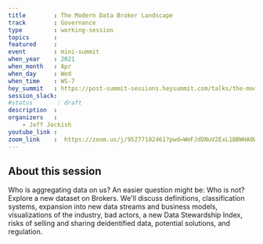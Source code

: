 ```yaml
---
title        : The Modern Data Broker Landscape
track        : Governance
type         : working-session
topics       :
featured     :
event        : mini-summit
when_year    : 2021
when_month   : Apr
when_day     : Wed
when_time    : WS-7
hey_summit   : https://post-summit-sessions.heysummit.com/talks/the-modern-data-broker-landscape/
session_slack:
#status       : draft
description  :
organizers   :
    - Jeff Jockish
youtube_link :
zoom_link    :  https://zoom.us/j/95277102461?pwd=WmFJdDNuV2ExL1BBWHA0WE8zSi9rQT09
---
```


## About this session

Who is aggregating data on us? An easier question might be: Who is not? Explore a new dataset on Brokers. We'll discuss definitions, classification systems, 
expansion into new data streams and business models, visualizations of the industry, bad actors, a new Data Stewardship Index, risks of selling and sharing deidentified data, 
potential solutions, and regulation.
